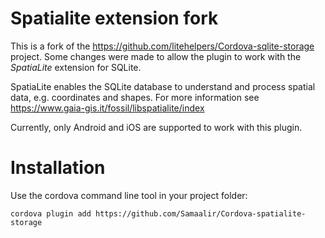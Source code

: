 # Spatialite extension fork
This is a fork of the https://github.com/litehelpers/Cordova-sqlite-storage project. Some changes were made to allow the plugin to work with the *SpatiaLite* extension for SQLite.

SpatiaLite enables the SQLite database to understand and process spatial data, e.g. coordinates and shapes. For more information see https://www.gaia-gis.it/fossil/libspatialite/index

Currently, only Android and iOS are supported to work with this plugin.

# Installation
Use the cordova command line tool in your project folder:
```
cordova plugin add https://github.com/Samaalir/Cordova-spatialite-storage
```
